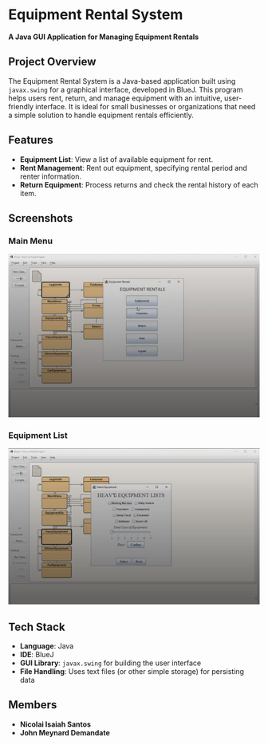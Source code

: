 # Equipment Rental System

**A Java GUI Application for Managing Equipment Rentals**

## Project Overview

The Equipment Rental System is a Java-based application built using `javax.swing` for a graphical interface, developed in BlueJ. This program helps users rent, return, and manage equipment with an intuitive, user-friendly interface. It is ideal for small businesses or organizations that need a simple solution to handle equipment rentals efficiently.

## Features

- **Equipment List**: View a list of available equipment for rent.
- **Rent Management**: Rent out equipment, specifying rental period and renter information.
- **Return Equipment**: Process returns and check the rental history of each item.

## Screenshots

### Main Menu
![Main Menu](images/equip1.PNG)

### Equipment List
![Equipment List](images/equip2.PNG)


## Tech Stack

- **Language**: Java
- **IDE**: BlueJ
- **GUI Library**: `javax.swing` for building the user interface
- **File Handling**: Uses text files (or other simple storage) for persisting data

## Members

- **Nicolai Isaiah Santos**
- **John Meynard Demandate**

  
